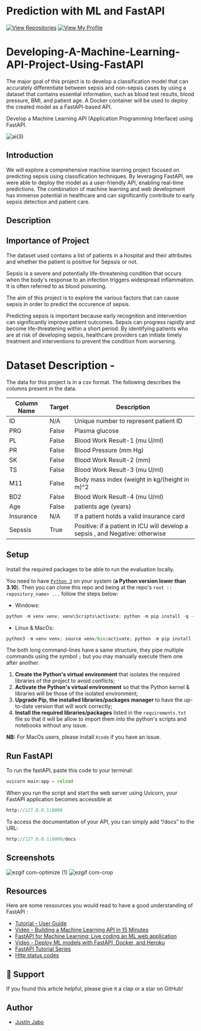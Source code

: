 # Prediction with ML and FastAPI

[![View Repositories](https://github.com/justinjabo250?tab=repositories)](https://github.com/justinjabo250?tab=repositories)
[![View My Profile](https://www.linkedin.com/in/jabo-justin-2815341a2/)](https://github.com/justinjabo250?tab=repositories)


# Developing-A-Machine-Learning-API-Project-Using-FastAPI
The major goal of this project is to develop a classification model that can accurately differentiate between sepsis and non-sepsis cases by using a dataset that contains essential information, such as blood test results, blood pressure, BMI, and patient age. A Docker container will be used to deploy the created model as a FastAPI-based API.

Develop a Machine Learning API (Application Programming Interface) using FastAPI.

![ai(3)](https://github.com/justinjabo250?tab=repositories)

## Introduction

We will explore a comprehensive machine learning project focused on predicting sepsis using classification techniques. By leveraging FastAPI, we were able to deploy the model as a user-friendly API, enabling real-time predictions. The combination of machine learning and web development has immense potential in healthcare and can significantly contribute to early sepsis detection and patient care.

## Description

## Importance of Project  

The dataset used contains a list of patients in a hospital and their attributes and whether the patient is positive for Sepssis or not.

Sepsis is a severe and potentially life-threatening condition that occurs when the body's response to an infection triggers widespread inflammation. It is often referred to as blood poisoning.

The aim of this project is to explore the various factors that can cause sepsis in order to predict the occurence of sepsis.

Predicting sepsis is important because early recognition and intervention can significantly improve patient outcomes. Sepsis can progress rapidly and become life-threatening within a short period. By identifying patients who are at risk of developing sepsis, healthcare providers can initiate timely treatment and interventions to prevent the condition from worsening.

# Dataset Description -

The data for this project is in a csv format. The following describes the columns present in the data.

| Column Name | Target | Description                                                                   |
| ----------- | ------ | ----------------------------------------------------------------------------- |
| ID          | N/A    | Unique number to represent patient ID                                         |
| PRG         | False  | Plasma glucose                                                                |
| PL          | False  | Blood Work Result-1 (mu U/ml)                                                 |
| PR          | False  | Blood Pressure (mm Hg)                                                        |
| SK          | False  | Blood Work Result-2 (mm)                                                      |
| TS          | False  | Blood Work Result-3 (mu U/ml)                                                 |
| M11         | False  | Body mass index (weight in kg/(height in m)^2                                 |
| BD2         | False  | Blood Work Result-4 (mu U/ml)                                                 |
| Age         | False  | patients age (years)                                                          |
| Insurance   | N/A    | If a patient holds a valid insurance card                                     |
| Sepssis     | True   | Positive: if a patient in ICU will develop a sepsis , and Negative: otherwise |

## Setup

Install the required packages to be able to run the evaluation locally.

You need to have [`Python 3`](https://www.python.org/) on your system (**a Python version lower than 3.10**). Then you can clone this repo and being at the repo's `root :: repository_name> ...` follow the steps below:

- Windows:

```python
python -m venv venv; venv\Scripts\activate; python -m pip install -q --upgrade pip; python -m pip install -qr requirements.txt
```

- Linux & MacOs:

```python
python3 -m venv venv; source venv/bin/activate; python -m pip install -q --upgrade pip; python -m pip install -qr requirements.txt
```

The both long command-lines have a same structure, they pipe multiple commands using the symbol `;` but you may manually execute them one after another.

1. **Create the Python's virtual environment** that isolates the required libraries of the project to avoid conflicts;
2. **Activate the Python's virtual environment** so that the Python kernel & libraries will be those of the isolated environment;
3. **Upgrade Pip, the installed libraries/packages manager** to have the up-to-date version that will work correctly;
4. **Install the required libraries/packages** listed in the `requirements.txt` file so that it will be allow to import them into the python's scripts and notebooks without any issue.

**NB:** For MacOs users, please install `Xcode` if you have an issue.

## Run FastAPI
To run the fastAPI, paste this code to your terminal: 
```python
uvicorn main:app — reload
```

When you run the script and start the web server using Uvicorn, your FastAPI application becomes accessible at
```python
http://127.0.0.1:8000
```
To access the documentation of your API, you can simply add “/docs” to the URL:
```python
http://127.0.0.1:8000/docs
```

## Screenshots
![ezgif com-optimize (1)](https://github.com/justinjabo250?tab=repositories)
![ezgif com-crop](https://github.com/justinjabo250?tab=repositories)

## Resources

Here are some ressources you would read to have a good understanding of FastAPI :

- [Tutorial - User Guide](https://fastapi.tiangolo.com/tutorial/)
- [Video - Building a Machine Learning API in 15 Minutes ](https://youtu.be/C82lT9cWQiA)
- [FastAPI for Machine Learning: Live coding an ML web application](https://www.youtube.com/watch?v=_BZGtifh_gw)
- [Video - Deploy ML models with FastAPI, Docker, and Heroku ](https://www.youtube.com/watch?v=h5wLuVDr0oc)
- [FastAPI Tutorial Series](https://www.youtube.com/watch?v=tKL6wEqbyNs&list=PLShTCj6cbon9gK9AbDSxZbas1F6b6C_Mx)
- [Http status codes](https://github.com/justinjabo250?tab=repositories)

## 👏 Support

If you found this article helpful, please give it a clap or a star on GitHub!

## Author

- [Justin Jabo](https://www.linkedin.com/in/jabo-justin-2815341a2/)

